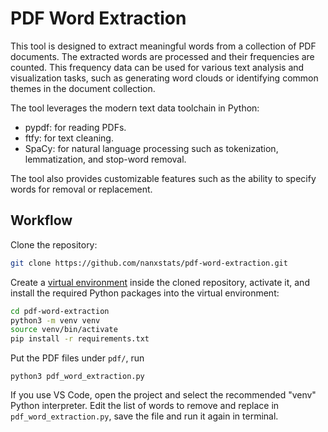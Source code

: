 # PDF Word Extraction

This tool is designed to extract meaningful words from a collection of PDF
documents. The extracted words are processed and their frequencies are counted.
This frequency data can be used for various text analysis and visualization
tasks, such as generating word clouds or identifying common themes in the
document collection.

The tool leverages the modern text data toolchain in Python:

- pypdf: for reading PDFs.
- ftfy: for text cleaning.
- SpaCy: for natural language processing such as
  tokenization, lemmatization, and stop-word removal.

The tool also provides customizable features such as the ability to specify
words for removal or replacement.

## Workflow

Clone the repository:

```bash
git clone https://github.com/nanxstats/pdf-word-extraction.git
```

Create a [virtual environment](https://docs.python.org/3/library/venv.html)
inside the cloned repository, activate it, and install the required Python
packages into the virtual environment:

```bash
cd pdf-word-extraction
python3 -m venv venv
source venv/bin/activate
pip install -r requirements.txt
```

Put the PDF files under `pdf/`, run

```
python3 pdf_word_extraction.py
```

If you use VS Code, open the project and select the recommended "venv"
Python interpreter. Edit the list of words to remove and replace in
`pdf_word_extraction.py`, save the file and run it again in terminal.
